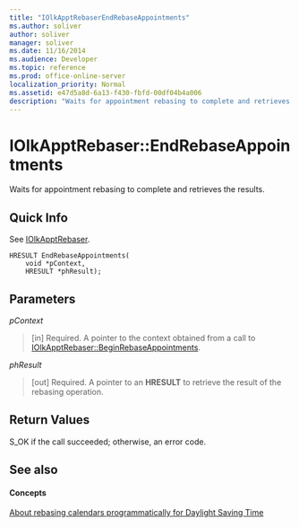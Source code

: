 ```yaml
---
title: "IOlkApptRebaserEndRebaseAppointments"
ms.author: soliver
author: soliver
manager: soliver
ms.date: 11/16/2014
ms.audience: Developer
ms.topic: reference
ms.prod: office-online-server
localization_priority: Normal
ms.assetid: e47d5a8d-6a13-f430-fbfd-00df04b4a006
description: "Waits for appointment rebasing to complete and retrieves the results."
---
```


# IOlkApptRebaser::EndRebaseAppointments

Waits for appointment rebasing to complete and retrieves the results.
  
## Quick Info

See [IOlkApptRebaser](iolkapptrebaser.md).
  
```
HRESULT EndRebaseAppointments( 
    void *pContext, 
    HRESULT *phResult);
```

## Parameters

 _pContext_
  
> [in] Required. A pointer to the context obtained from a call to [IOlkApptRebaser::BeginRebaseAppointments](iolkapptrebaser-beginrebaseappointments.md).
    
 _phResult_
  
> [out] Required. A pointer to an **HRESULT** to retrieve the result of the rebasing operation. 
    
## Return Values

S_OK if the call succeeded; otherwise, an error code.
  
## See also

#### Concepts

[About rebasing calendars programmatically for Daylight Saving Time](about-rebasing-calendars-programmatically-for-daylight-saving-time.md)

